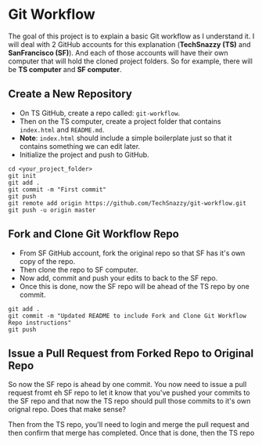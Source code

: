 # Git Workflow

The goal of this project is to explain a basic Git workflow as I understand it. I will deal with 2 GitHub accounts for this explanation (**TechSnazzy (TS)** and **SanFrancisco (SF)**). And each of those accounts will have their own computer that will hold the cloned project folders. So for example, there will be **TS computer** and **SF computer**.

## Create a New Repository

- On TS GitHub, create a repo called: `git-workflow`.
- Then on the TS computer, create a project folder that contains `index.html` and `README.md`.
- **Note**: `index.html` should include a simple boilerplate just so that it contains something we can edit later.
- Initialize the project and push to GitHub.

```
cd <your_project_folder>
git init
git add .
git commit -m "First commit"
git push
git remote add origin https://github.com/TechSnazzy/git-workflow.git
git push -u origin master
```

## Fork and Clone Git Workflow Repo

- From SF GitHub account, fork the original repo so that SF has it's own copy of the repo.
- Then clone the repo to SF computer.
- Now add, commit and push your edits to back to the SF repo.
- Once this is done, now the SF repo will be ahead of the TS repo by one commit.

```
git add .
git commit -m "Updated README to include Fork and Clone Git Workflow Repo instructions"
git push
```

## Issue a Pull Request from Forked Repo to Original Repo

So now the SF repo is ahead by one commit. You now need to issue a pull request fromt eh SF repo to let it know that you've pushed your commits to the SF repo and that now the TS repo should pull those commits to it's own orignal repo. Does that make sense?

Then from the TS repo, you'll need to login and merge the pull request and then confirm that merge has completed. Once that is done, then the TS repo
